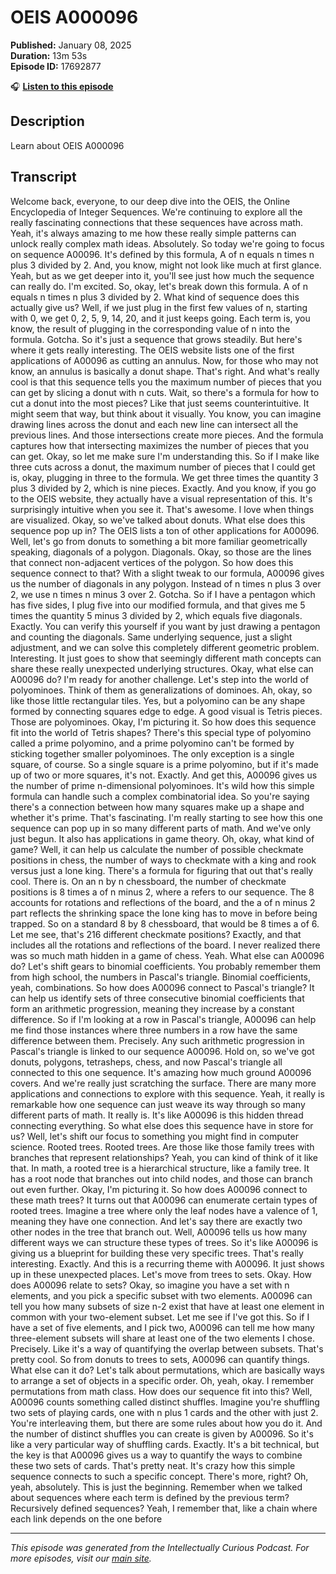 # OEIS A000096

**Published:** January 08, 2025  
**Duration:** 13m 53s  
**Episode ID:** 17692877

🎧 **[Listen to this episode](https://intellectuallycurious.buzzsprout.com/2529712/episodes/17692877-oeis-a000096)**

## Description

Learn about OEIS A000096

## Transcript

Welcome back, everyone, to our deep dive into the OEIS, the Online Encyclopedia of Integer Sequences. We're continuing to explore all the really fascinating connections that these sequences have across math. Yeah, it's always amazing to me how these really simple patterns can unlock really complex math ideas. Absolutely. So today we're going to focus on sequence A00096. It's defined by this formula, A of n equals n times n plus 3 divided by 2. And, you know, might not look like much at first glance. Yeah, but as we get deeper into it, you'll see just how much the sequence can really do. I'm excited. So, okay, let's break down this formula. A of n equals n times n plus 3 divided by 2. What kind of sequence does this actually give us? Well, if we just plug in the first few values of n, starting with 0, we get 0, 2, 5, 9, 14, 20, and it just keeps going. Each term is, you know, the result of plugging in the corresponding value of n into the formula. Gotcha. So it's just a sequence that grows steadily. But here's where it gets really interesting. The OEIS website lists one of the first applications of A00096 as cutting an annulus. Now, for those who may not know, an annulus is basically a donut shape. That's right. And what's really cool is that this sequence tells you the maximum number of pieces that you can get by slicing a donut with n cuts. Wait, so there's a formula for how to cut a donut into the most pieces? Like that just seems counterintuitive. It might seem that way, but think about it visually. You know, you can imagine drawing lines across the donut and each new line can intersect all the previous lines. And those intersections create more pieces. And the formula captures how that intersecting maximizes the number of pieces that you can get. Okay, so let me make sure I'm understanding this. So if I make like three cuts across a donut, the maximum number of pieces that I could get is, okay, plugging in three to the formula. We get three times the quantity 3 plus 3 divided by 2, which is nine pieces. Exactly. And you know, if you go to the OEIS website, they actually have a visual representation of this. It's surprisingly intuitive when you see it. That's awesome. I love when things are visualized. Okay, so we've talked about donuts. What else does this sequence pop up in? The OEIS lists a ton of other applications for A00096. Well, let's go from donuts to something a bit more familiar geometrically speaking, diagonals of a polygon. Diagonals. Okay, so those are the lines that connect non-adjacent vertices of the polygon. So how does this sequence connect to that? With a slight tweak to our formula, A00096 gives us the number of diagonals in any polygon. Instead of n times n plus 3 over 2, we use n times n minus 3 over 2. Gotcha. So if I have a pentagon which has five sides, I plug five into our modified formula, and that gives me 5 times the quantity 5 minus 3 divided by 2, which equals five diagonals. Exactly. You can verify this yourself if you want by just drawing a pentagon and counting the diagonals. Same underlying sequence, just a slight adjustment, and we can solve this completely different geometric problem. Interesting. It just goes to show that seemingly different math concepts can share these really unexpected underlying structures. Okay, what else can A00096 do? I'm ready for another challenge. Let's step into the world of polyominoes. Think of them as generalizations of dominoes. Ah, okay, so like those little rectangular tiles. Yes, but a polyomino can be any shape formed by connecting squares edge to edge. A good visual is Tetris pieces. Those are polyominoes. Okay, I'm picturing it. So how does this sequence fit into the world of Tetris shapes? There's this special type of polyomino called a prime polyomino, and a prime polyomino can't be formed by sticking together smaller polyominoes. The only exception is a single square, of course. So a single square is a prime polyomino, but if it's made up of two or more squares, it's not. Exactly. And get this, A00096 gives us the number of prime n-dimensional polyominoes. It's wild how this simple formula can handle such a complex combinatorial idea. So you're saying there's a connection between how many squares make up a shape and whether it's prime. That's fascinating. I'm really starting to see how this one sequence can pop up in so many different parts of math. And we've only just begun. It also has applications in game theory. Oh, okay, what kind of game? Well, it can help us calculate the number of possible checkmate positions in chess, the number of ways to checkmate with a king and rook versus just a lone king. There's a formula for figuring that out that's really cool. There is. On an n by n chessboard, the number of checkmate positions is 8 times a of n minus 2, where a refers to our sequence. The 8 accounts for rotations and reflections of the board, and the a of n minus 2 part reflects the shrinking space the lone king has to move in before being trapped. So on a standard 8 by 8 chessboard, that would be 8 times a of 6. Let me see, that's 216 different checkmate positions? Exactly, and that includes all the rotations and reflections of the board. I never realized there was so much math hidden in a game of chess. Yeah. What else can A00096 do? Let's shift gears to binomial coefficients. You probably remember them from high school, the numbers in Pascal's triangle. Binomial coefficients, yeah, combinations. So how does A00096 connect to Pascal's triangle? It can help us identify sets of three consecutive binomial coefficients that form an arithmetic progression, meaning they increase by a constant difference. So if I'm looking at a row in Pascal's triangle, A00096 can help me find those instances where three numbers in a row have the same difference between them. Precisely. Any such arithmetic progression in Pascal's triangle is linked to our sequence A00096. Hold on, so we've got donuts, polygons, tetrasheps, chess, and now Pascal's triangle all connected to this one sequence. It's amazing how much ground A00096 covers. And we're really just scratching the surface. There are many more applications and connections to explore with this sequence. Yeah, it really is remarkable how one sequence can just weave its way through so many different parts of math. It really is. It's like A00096 is this hidden thread connecting everything. So what else does this sequence have in store for us? Well, let's shift our focus to something you might find in computer science. Rooted trees. Rooted trees. Are those like those family trees with branches that represent relationships? Yeah, you can kind of think of it like that. In math, a rooted tree is a hierarchical structure, like a family tree. It has a root node that branches out into child nodes, and those can branch out even further. Okay, I'm picturing it. So how does A00096 connect to these math trees? It turns out that A00096 can enumerate certain types of rooted trees. Imagine a tree where only the leaf nodes have a valence of 1, meaning they have one connection. And let's say there are exactly two other nodes in the tree that branch out. Well, A00096 tells us how many different ways we can structure these types of trees. So it's like A00096 is giving us a blueprint for building these very specific trees. That's really interesting. Exactly. And this is a recurring theme with A00096. It just shows up in these unexpected places. Let's move from trees to sets. Okay. How does A00096 relate to sets? Okay, so imagine you have a set with n elements, and you pick a specific subset with two elements. A00096 can tell you how many subsets of size n-2 exist that have at least one element in common with your two-element subset. Let me see if I've got this. So if I have a set of five elements, and I pick two, A00096 can tell me how many three-element subsets will share at least one of the two elements I chose. Precisely. Like it's a way of quantifying the overlap between subsets. That's pretty cool. So from donuts to trees to sets, A00096 can quantify things. What else can it do? Let's talk about permutations, which are basically ways to arrange a set of objects in a specific order. Oh, yeah, okay. I remember permutations from math class. How does our sequence fit into this? Well, A00096 counts something called distinct shuffles. Imagine you're shuffling two sets of playing cards, one with n plus 1 cards and the other with just 2. You're interleaving them, but there are some rules about how you do it. And the number of distinct shuffles you can create is given by A00096. So it's like a very particular way of shuffling cards. Exactly. It's a bit technical, but the key is that A00096 gives us a way to quantify the ways to combine these two sets of cards. That's pretty neat. It's crazy how this simple sequence connects to such a specific concept. There's more, right? Oh, yeah, absolutely. This is just the beginning. Remember when we talked about sequences where each term is defined by the previous term? Recursively defined sequences? Yeah, I remember that, like a chain where each link depends on the one before

---
*This episode was generated from the Intellectually Curious Podcast. For more episodes, visit our [main site](https://intellectuallycurious.buzzsprout.com).*
